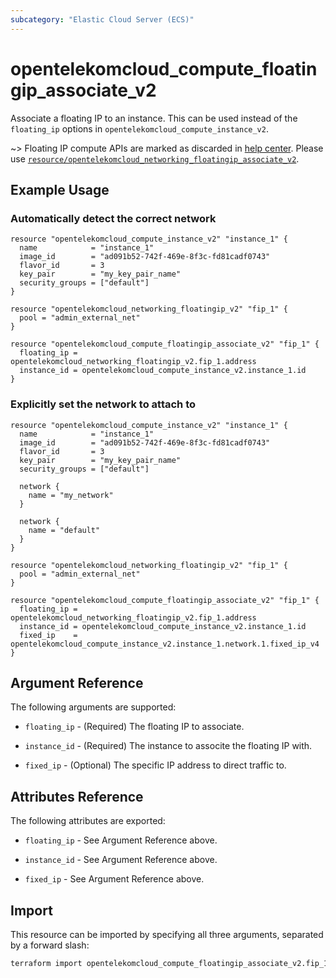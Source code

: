 ```yaml
---
subcategory: "Elastic Cloud Server (ECS)"
---
```


# opentelekomcloud_compute_floatingip_associate_v2

Associate a floating IP to an instance. This can be used instead of the
`floating_ip` options in `opentelekomcloud_compute_instance_v2`.

~>
Floating IP compute APIs are marked as discarded in [help center](https://docs.otc.t-systems.com/en-us/api/ecs/en-us_topic_0065817682.html).
Please use [`resource/opentelekomcloud_networking_floatingip_associate_v2`](networking_floatingip_associate_v2.md).

## Example Usage

### Automatically detect the correct network

```hcl
resource "opentelekomcloud_compute_instance_v2" "instance_1" {
  name            = "instance_1"
  image_id        = "ad091b52-742f-469e-8f3c-fd81cadf0743"
  flavor_id       = 3
  key_pair        = "my_key_pair_name"
  security_groups = ["default"]
}

resource "opentelekomcloud_networking_floatingip_v2" "fip_1" {
  pool = "admin_external_net"
}

resource "opentelekomcloud_compute_floatingip_associate_v2" "fip_1" {
  floating_ip = opentelekomcloud_networking_floatingip_v2.fip_1.address
  instance_id = opentelekomcloud_compute_instance_v2.instance_1.id
}
```

### Explicitly set the network to attach to

```hcl
resource "opentelekomcloud_compute_instance_v2" "instance_1" {
  name            = "instance_1"
  image_id        = "ad091b52-742f-469e-8f3c-fd81cadf0743"
  flavor_id       = 3
  key_pair        = "my_key_pair_name"
  security_groups = ["default"]

  network {
    name = "my_network"
  }

  network {
    name = "default"
  }
}

resource "opentelekomcloud_networking_floatingip_v2" "fip_1" {
  pool = "admin_external_net"
}

resource "opentelekomcloud_compute_floatingip_associate_v2" "fip_1" {
  floating_ip = opentelekomcloud_networking_floatingip_v2.fip_1.address
  instance_id = opentelekomcloud_compute_instance_v2.instance_1.id
  fixed_ip    = opentelekomcloud_compute_instance_v2.instance_1.network.1.fixed_ip_v4
}
```

## Argument Reference

The following arguments are supported:

* `floating_ip` - (Required) The floating IP to associate.

* `instance_id` - (Required) The instance to associte the floating IP with.

* `fixed_ip` - (Optional) The specific IP address to direct traffic to.

## Attributes Reference

The following attributes are exported:

* `floating_ip` - See Argument Reference above.

* `instance_id` - See Argument Reference above.

* `fixed_ip` - See Argument Reference above.

## Import

This resource can be imported by specifying all three arguments, separated
by a forward slash:

```sh
terraform import opentelekomcloud_compute_floatingip_associate_v2.fip_1 <floating_ip>/<instance_id>/<fixed_ip>
```
